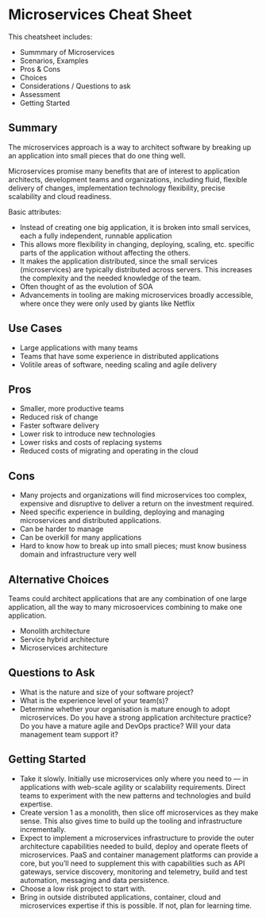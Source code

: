 # Microservices Cheat Sheet

This cheatsheet includes:

* Summmary of Microservices
* Scenarios, Examples
* Pros & Cons
* Choices
* Considerations / Questions to ask
* Assessment
* Getting Started

## Summary

The microservices approach is a way to architect software by breaking up an application into small pieces that do one thing well.

Microservices promise many benefits that are of interest to application architects, development teams and organizations, including fluid, flexible delivery of changes, implementation technology flexibility, precise scalability and cloud readiness.

Basic attributes:

* Instead of creating one big application, it is broken into small services, each a fully independent, runnable application
* This allows more flexibility in changing, deploying, scaling, etc. specific parts of the application without affecting the others. 
* It makes the application distributed, since the small services (microservices) are typically distributed across servers. This increases the complexity and the needed knowledge of the team.
* Often thought of as the evolution of SOA
* Advancements in tooling are making microservices broadly accessible, where once they were only used by giants like Netflix

## Use Cases

* Large applications with many teams
* Teams that have some experience in distributed applications
* Volitile areas of software, needing scaling and agile delivery

## Pros

* Smaller, more productive teams
* Reduced risk of change
* Faster software delivery
* Lower risk to introduce new technologies
* Lower risks and costs of replacing systems
* Reduced costs of migrating and operating in the cloud

## Cons

* Many projects and organizations will find microservices too complex, expensive and disruptive to deliver a return on the investment required.
* Need specific experience in building, deploying and managing microservices and distributed applications.
* Can be harder to manage
* Can be overkill for many applications
* Hard to know how to break up into small pieces; must know business domain and infrastructure very well

## Alternative Choices

Teams could architect applications that are any combination of one large application, all the way to many microsoervices combining to make one application. 

* Monolith architecture
* Service hybrid architecture
* Microservices architecture

## Questions to Ask

* What is the nature and size of your software project?
* What is the experience level of your team(s)?
* Determine whether your organisation is mature enough to adopt microservices. Do you have a strong application architecture practice? Do you have a mature agile and DevOps practice? Will your data management team support it?

## Getting Started

* Take it slowly. Initially use microservices only where you need to — in applications with web-scale agility or scalability requirements. Direct teams to experiment with the new patterns and technologies and build expertise.
* Create version 1 as a monolith, then slice off microservices as they make sense. This also gives time to build up the tooling and infrastructure incrementally.
* Expect to implement a microservices infrastructure to provide the outer architecture capabilities needed to build, deploy and operate fleets of microservices. PaaS and container management platforms can provide a core, but you’ll need to supplement this with capabilities such as API gateways, service discovery, monitoring and telemetry, build and test automation, messaging and data persistence.
* Choose a low risk project to start with.
* Bring in outside distributed applications, container, cloud and microservices expertise if this is possible. If not, plan for learning time.
